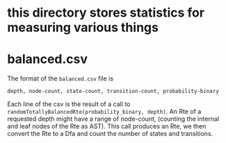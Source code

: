 # this directory stores statistics for measuring various things

# balanced.csv

The format of the `balanced.csv` file is
```
depth, node-count, state-count, transition-count, probability-binary
```
Each line of the csv is the result of a call to `randomTotallyBalancedRte(probability_binary, depth)`.
An Rte of a requested depth might have a range of node-count, (counting the internal and leaf nodes
of the Rte as AST).
This  call produces an Rte, we then convert the Rte to a Dfa and count the number of states and transitions.
